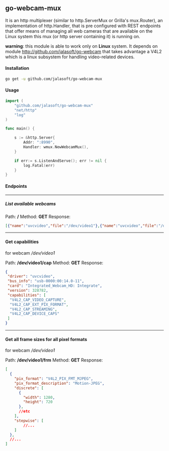 ## go-webcam-mux

It is an http multiplexer (similar to http.ServerMux or Grilla's mux.Router), an implementation of http.Handler, that is pre configured with REST endpoints that offer means of managing all web cameras that are available on the Linux system this mux (or http server containing it) is running on.

__warning__: this module is able to work only on __Linux__ system. It depends on module <http://github.com/jalasoft/go-webcam> that takes advantage a V4L2 which is a linux subsystem for handling video-related devices.

#### Installation

```bash
go get -u github.com/jalasoft/go-webcam-mux
```
#### Usage

```go
import (
    "github.com/jalasoft/go-webcam-mux"
    "net/http"
    "log"
)

func main() {

    s := &http.Server{
        Addr: ":8990",	
        Handler: wmux.NewWebcamMux(),
    }

    if err:= s.ListenAndServe(); err != nil {
        log.Fatal(err)
    }
}

```

#### Endpoints

---
##### List available webcams

Path: __/__
Method: __GET__
Response:
```json
[{"name":"uvcvideo","file":"/dev/video1"},{"name":"uvcvideo","file":"/dev/video0"}]
```
---
#### Get capabilities
for webcam */dev/video1*

Path: __/dev/video1/cap__
Method: __GET__
Response:
```json
{
 "driver": "uvcvideo",
 "bus_info": "usb-0000:00:14.0-11",
 "card": "Integrated_Webcam_HD: Integrate",
 "version": 328782,
 "capabilities": [
  "V4L2_CAP_VIDEO_CAPTURE",
  "V4L2_CAP_EXT_PIX_FORMAT",
  "V4L2_CAP_STREAMING",
  "V4L2_CAP_DEVICE_CAPS"
 ]
}
```
---
#### Get all frame sizes for all pixel formats
for webcam */dev/video1*

Path: __/dev/video1/frm__
Method: __GET__
Response:
```json
[
  {
    "pix_format": "V4L2_PIX_FMT_MJPEG",
    "pix_format_description": "Motion-JPEG",
    "discrete": [
      {
        "width": 1280,
        "height": 720
      },
      //etc
    ],
    "stepwise": [
        //...
    ]
  },
  //...
]
```